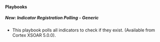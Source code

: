 
#### Playbooks
##### New: Indicator Registration Polling - Generic
- This playbook polls all indicators to check if they exist. (Available from Cortex XSOAR 5.0.0).
